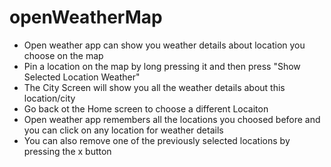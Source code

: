 # openWeatherMap

- Open weather app can show you weather details about location you choose on the map
- Pin a location on the map by long pressing it and then press "Show Selected Location Weather"
- The City Screen will show you all the weather details about this location/city
- Go back ot the Home screen to choose a different Locaiton
- Open weather app remembers all the locations you choosed before and you can click on any location for weather details
- You can also remove one of the previously selected locations by pressing the x button
